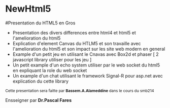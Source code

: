 # NewHtml5

#Presentation du HTML5 en Gros 
<ul>
  <li>Presentation des divers differences entre html4 et html5 et l'amelioration du html5 </li>
  <li>Explication d'element Canvas du HTLM5 et son travaille avec l'amelioration du html5 et son impact sur les site web modern en general</li>
  <li>Example d'un petit jeu en utilisant le Cnavas avec Box2d et phaser [ 2 javascript library utiliser pour les jeu ]</li>
  <li>Un petit example d'un echo system utiliser par le web socket du html5 en expliquant la role du web socket</li>
  <li> Un example d'un chat utilisant le framework Signal-R pour asp.net avec explication du cette library  </li>
</ul>

<span style="font-size:12px">Cette presentation sera faitte par <b>Bassem.A.Alameddine</b> dans le cours du smb214</span>

Ensseigner par <b>Dr.Pascal Fares</b>
